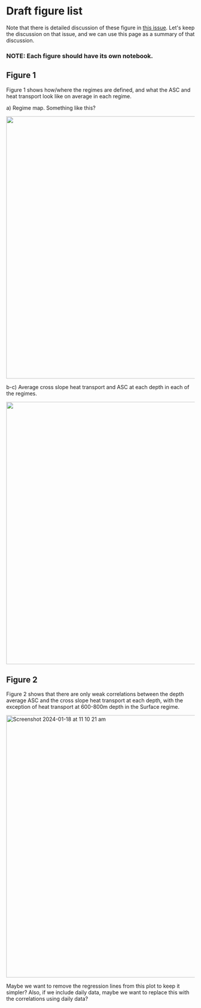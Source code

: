 # Draft figure list

Note that there is detailed discussion of these figure in [this issue](https://github.com/willaguiar/ASC_and_heat_transport/issues/26). Let's keep the discussion on that issue, and we can use this page as a summary of that discussion.

### NOTE: Each figure should have its own notebook.

## Figure 1

Figure 1 shows how/where the regimes are defined, and what the ASC and heat transport look like on average in each regime.

a) Regime map. Something like this?

<img width="700" src="https://github.com/willaguiar/ASC_and_heat_transport/assets/8506963/6d2b26a8-6786-4712-8b40-e50cf23f24a8">

b-c) Average cross slope heat transport and ASC at each depth in each of the regimes.

<img width="700" src="https://github.com/willaguiar/ASC_and_heat_transport/assets/20695740/eb3bf978-e19c-49bb-8c56-884f8c023aa6">


## Figure 2

Figure 2 shows that there are only weak correlations between the depth average ASC and the cross slope heat transport at each depth, with the exception of heat transport at 600-800m depth in the Surface regime.

<img width="700" alt="Screenshot 2024-01-18 at 11 10 21 am" src="https://github.com/willaguiar/ASC_and_heat_transport/assets/8506963/88fd7099-f46e-4d2c-83d3-ab776b0780af">

Maybe we want to remove the regression lines from this plot to keep it simpler? Also, if we include daily data, maybe we want to replace this with the correlations using daily data?
